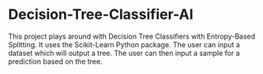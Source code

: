 # Decision-Tree-Classifier-AI
This project plays around with Decision Tree Classifiers with Entropy-Based Splitting. It uses the Scikit-Learn Python package.  The user can input a dataset which will output a tree. The user can then input a sample for a prediction based on the tree. 

